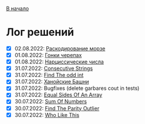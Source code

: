 [В начало](README.md)

# Лог решений
  - [x] 02.08.2022: [Раскодирование морзе](morse_code/README.md)
  - [x] 01.08.2022: [Гонки черепах](tortoise_race/README.md)
  - [x] 01.08.2022: [Нарциссические числа](narcissic_numbers/README.md)
  - [x] 31.07.2022: [Consecutive Strings](consecutive_strings/README.md)
  - [x] 31.07.2022: [Find The odd int](find_the_odd_int/README.md)
  - [x] 31.07.2022: [Ханойские Башни](hanoi_record/README.md)
  - [x] 31.07.2022: Bugfixes (delete garbares cout in tests)
  - [x] 31.07.2022: [Equal Sides Of An Array
](equal_sides_of_an_array/README.md)  
  - [x] 30.07.2022: [Sum Of Numbers](sum_of_numbers/README.md)
  - [x] 30.07.2022: [Find The Parity Outlier](parity_outlier/README.md)
  - [x] 30.07.2022: [Who Like This](wholikethis/README.md)
